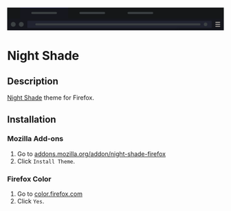 ![Sample](img/sample.png)

# Night Shade
## Description
[Night Shade](https://github.com/liferuin/night-shade) theme for Firefox.

## Installation
### Mozilla Add-ons
1. Go to [addons.mozilla.org/addon/night-shade-firefox](https://addons.mozilla.org/addon/night-shade-firefox/)
2. Click `Install Theme`.

### Firefox Color
1. Go to [color.firefox.com](https://color.firefox.com/?theme=XQAAAALFAgAAAAAAAABBKYhm849SCicxcUJJ2CuG_ebZUZXOFqnAZtaBx_gFRvH-n-MpwKFZlRnZ0dRcKAwV0Z0V3W6yozAN4AcBkfQu7oGqyocbZ3XkTbZFGFNuT3L1_UfyJKsR81VyWKeWL50gexBULpuKrlZVqbIVVtZRgn8MfNtvOOnUE6ilg4Hq7cjZRljDbfpO9a7fnAtsdpsdfvj_6xzlMyw76EYCHAnMNYMaAW3mDzPNGllJRVaMh09jAxh0vdAIzAHplHaUIXQivPccDw6VxV6to6Ib00x0s0o0544N6WgwKLtp8dxPdq4PvDKit1q47ep5iMvgPMx4dSUPTalm1eAQ843isfGNGyaxsKoX5ZnJzJ9jtVQsL_E21aJX6OOibGU3jWXgpYZlHx6jTt25ASPPe8UIwD2t0tJPDptaBxnT-bBvpN9OsgFLVBVOKP_jAr4u)
2. Click `Yes`.